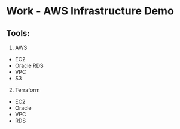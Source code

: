 # Work - AWS Infrastructure Demo

## Tools:
1. AWS
- EC2
- Oracle RDS
- VPC
- S3

2. Terraform
- EC2
- Oracle
- VPC
- RDS
